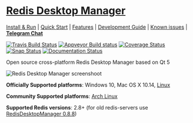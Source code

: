 # [Redis Desktop Manager](http://redisdesktop.com "Redis Desktop Manager Offical Site")

[Install & Run](http://docs.redisdesktop.com/en/latest/install/) | 
[Quick Start](http://docs.redisdesktop.com/en/latest/quick-start/) |
[Features](http://docs.redisdesktop.com/en/latest/features/) |
[Development Guide](http://docs.redisdesktop.com/en/latest/development/) |
[Known issues](http://docs.redisdesktop.com/en/latest/known-issues/) |
[**Telegram Chat**](https://t.me/RedisDesktopManager)

[![Travis Build Status](https://travis-ci.org/uglide/RedisDesktopManager.svg?branch=2019)](https://travis-ci.org/uglide/RedisDesktopManager) 
[![Appveyor Build status](https://ci.appveyor.com/api/projects/status/3pwtjfl9yioyom9t?svg=true)](https://ci.appveyor.com/project/uglide/redisdesktopmanager/branch/2019)
[![Coverage Status](https://coveralls.io/repos/uglide/RedisDesktopManager/badge.svg?branch=2019)](https://coveralls.io/r/uglide/RedisDesktopManager?branch=2019)
[![Snap Status](https://build.snapcraft.io/badge/RedisDesktop/redisdesktopmanager-snap.svg)](https://build.snapcraft.io/user/RedisDesktop/redisdesktopmanager-snap)
[![Documentation Status](https://readthedocs.org/projects/redisdesktopmanager/badge/?version=latest)](http://docs.redisdesktop.com/en/latest/?badge=latest)

Open source cross-platform Redis Desktop Manager based on Qt 5

![Redis Desktop Manager screenshoot](http://redisdesktop.com/static/img/features/all.png?v2019)

**Officially Supported platforms**: Windows 10, Mac OS X 10.14, [Linux](https://snapcraft.io/redis-desktop-manager)

**Community Supported platforms**: [Arch Linux](https://aur.archlinux.org/packages/redis-desktop-manager/)

**Supported Redis versions**: 2.8+ (for old redis-servers use [RedisDesktopManager 0.8.8](https://github.com/uglide/RedisDesktopManager/releases/tag/0.8.8))
